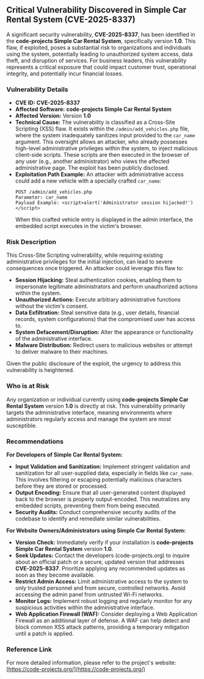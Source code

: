 ## Critical Vulnerability Discovered in Simple Car Rental System (CVE-2025-8337)

A significant security vulnerability, **CVE-2025-8337**, has been identified in the **code-projects Simple Car Rental System**, specifically version **1.0**. This flaw, if exploited, poses a substantial risk to organizations and individuals using the system, potentially leading to unauthorized system access, data theft, and disruption of services. For business leaders, this vulnerability represents a critical exposure that could impact customer trust, operational integrity, and potentially incur financial losses.

### Vulnerability Details

*   **CVE ID:** **CVE-2025-8337**
*   **Affected Software:** **code-projects Simple Car Rental System**
*   **Affected Version:** Version **1.0**
*   **Technical Cause:** The vulnerability is classified as a Cross-Site Scripting (XSS) flaw. It exists within the `/admin/add_vehicles.php` file, where the system inadequately sanitizes input provided to the `car_name` argument. This oversight allows an attacker, who already possesses high-level administrative privileges within the system, to inject malicious client-side scripts. These scripts are then executed in the browser of any user (e.g., another administrator) who views the affected administrative page. The exploit has been publicly disclosed.
*   **Exploitation Path Example:**
    An attacker with administrative access could add a new vehicle with a specially crafted `car_name`:
    ```
    POST /admin/add_vehicles.php
    Parameter: car_name
    Payload Example: <script>alert('Administrator session hijacked!')</script>
    ```
    When this crafted vehicle entry is displayed in the admin interface, the embedded script executes in the victim's browser.

### Risk Description

This Cross-Site Scripting vulnerability, while requiring existing administrative privileges for the initial injection, can lead to severe consequences once triggered. An attacker could leverage this flaw to:

*   **Session Hijacking:** Steal authentication cookies, enabling them to impersonate legitimate administrators and perform unauthorized actions within the system.
*   **Unauthorized Actions:** Execute arbitrary administrative functions without the victim's consent.
*   **Data Exfiltration:** Steal sensitive data (e.g., user details, financial records, system configurations) that the compromised user has access to.
*   **System Defacement/Disruption:** Alter the appearance or functionality of the administrative interface.
*   **Malware Distribution:** Redirect users to malicious websites or attempt to deliver malware to their machines.

Given the public disclosure of the exploit, the urgency to address this vulnerability is heightened.

### Who is at Risk

Any organization or individual currently using **code-projects Simple Car Rental System** version **1.0** is directly at risk. This vulnerability primarily targets the administrative interface, meaning environments where administrators regularly access and manage the system are most susceptible.

### Recommendations

**For Developers of Simple Car Rental System:**

*   **Input Validation and Sanitization:** Implement stringent validation and sanitization for all user-supplied data, especially in fields like `car_name`. This involves filtering or escaping potentially malicious characters before they are stored or processed.
*   **Output Encoding:** Ensure that all user-generated content displayed back to the browser is properly output-encoded. This neutralizes any embedded scripts, preventing them from being executed.
*   **Security Audits:** Conduct comprehensive security audits of the codebase to identify and remediate similar vulnerabilities.

**For Website Owners/Administrators using Simple Car Rental System:**

*   **Version Check:** Immediately verify if your installation is **code-projects Simple Car Rental System** version **1.0**.
*   **Seek Updates:** Contact the developers (code-projects.org) to inquire about an official patch or a secure, updated version that addresses **CVE-2025-8337**. Prioritize applying any recommended updates as soon as they become available.
*   **Restrict Admin Access:** Limit administrative access to the system to only trusted personnel and from secure, controlled networks. Avoid accessing the admin panel from untrusted Wi-Fi networks.
*   **Monitor Logs:** Implement robust logging and regularly monitor for any suspicious activities within the administrative interface.
*   **Web Application Firewall (WAF):** Consider deploying a Web Application Firewall as an additional layer of defense. A WAF can help detect and block common XSS attack patterns, providing a temporary mitigation until a patch is applied.

### Reference Link

For more detailed information, please refer to the project's website: [https://code-projects.org/](https://code-projects.org/)
